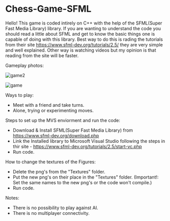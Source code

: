 # Chess-Game-SFML

Hello! This game is coded intirely on C++ with the help of the SFML(Super Fast Media Library) library. 
If you are wanting to understand the code you should read a little about SFML and get to know the basic things one is capable of doing with this library.
Best way to do this is rading the tutorials from their site https://www.sfml-dev.org/tutorials/2.5/ they are very simple and well explained. Other way is watching videos
but my opinion is that reading from the site will be faster.

Gameplay photos: 

![game2](https://github.com/EarlyBitcoiner/Chess-Game-SFML/assets/97707707/88e83d49-a55c-4af4-892f-31de41674b93)

![game](https://github.com/EarlyBitcoiner/Chess-Game-SFML/assets/97707707/2b95e59c-356b-48bd-82eb-a37485292189)

Ways to play:
 - Meet with a friend and take turns.
 - Alone, trying or experimenting moves.

Steps to set up the MVS enviorment and run the code:
 - Download & Install SFML(Super Fast Media Library) from https://www.sfml-dev.org/download.php
 - Link the Installed library to Microsoft Visual Studio following the steps in thir site - https://www.sfml-dev.org/tutorials/2.5/start-vc.php
 - Run code.

How to change the textures of the Figures:
 - Delete the png's from the "Textures" folder.
 - Put the new png's on their place in the "Textures" folder. (Important!: Set the same names to the new png's or the code won't compile.)
 - Run code.

Notes:
 - There is no possibility to play against AI.
 - There is no multiplayer connectivity.

